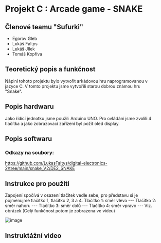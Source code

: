 # Projekt C : Arcade game - SNAKE

## Členové teamu "Sufurki"

* Egorov Gleb    
* Lukáš Faltys
* Lukáš Jílek
* Tomáš Kopřiva

## Teoretický popis a funkčnost

Náplní tohoto projektu bylo vytvořit arkádovou hru naprogramovanou v jazyce C. V tomto projektu jsme vytvořili starou dobrou známou hru "Snake". 

## Popis hardwaru

Jako řídící jednotku jsme použili Arduino UNO. 
Pro ovládání jsme zvolili 4 tlačítka a jako zobrazovací zařízení byl požit oled display.


## Popis softwaru


### Odkazy na soubory: 
https://github.com/LukasFaltys/digital-electronics-2/tree/main/snake_V2/DE2_SNAKE


## Instrukce pro použití

Zapojení spočívá v osazení tlačítek vedle sebe, pro představu si je pojmenujme tlačítko 1, tlačítko 2, 3 a 4.
Tlačítko 1: směr vlevo --- 
Tlačítko 2: směr nahoru --- 
Tlačítko 3: směr dolů --- 
Tlačítko 4: směr vpravo --- 
Viz. obrázek (Celý funkčnost potom je zobrazena ve videu)

![image](https://github.com/240632/digital-electronic-2/assets/124742212/008ebd82-aaef-47f8-ae72-f50be94dd445)


## Instruktážní video


